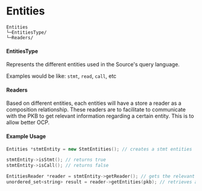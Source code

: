# Entities

```
Entities
└─EntitiesType/
└─Readers/
```

#### EntitiesType

Represents the different entities used in the Source's query language.

Examples would be like: `stmt`, `read`, `call`, etc

#### Readers

Based on different entities, each entities will have a store a reader as a composition relationship. These
readers are to facilitate to communicate with the PKB to get relevant information regarding a certain entity.
This is to allow better OCP.

#### Example Usage

```c++
Entities *stmtEntity = new StmtEntities(); // creates a stmt entities

stmtEntity->isStmt(); // returns true
stmtEntity->isCall(); // returns false

EntitiesReader *reader = stmtEntity->getReader(); // gets the relevant stmt reader
unordered_set<string> result = reader->getEntities(pkb); // retrieves all stmts
```

